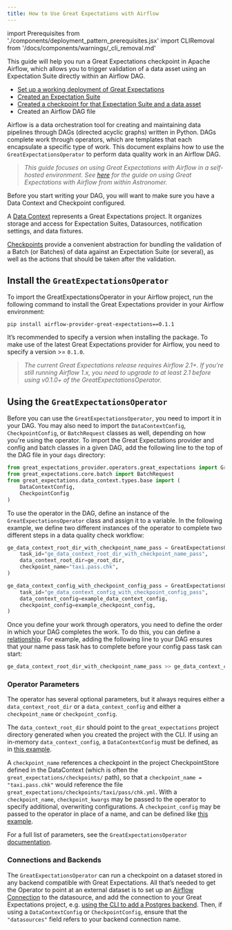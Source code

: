 ```yaml
---
title: How to Use Great Expectations with Airflow
---
```

import Prerequisites from './components/deployment_pattern_prerequisites.jsx'
import CLIRemoval from '/docs/components/warnings/_cli_removal.md'

<CLIRemoval />

This guide will help you run a Great Expectations checkpoint in Apache Airflow, which allows you to trigger validation of a data asset using an Expectation Suite directly within an Airflow DAG.

<Prerequisites>

- [Set up a working deployment of Great Expectations](/docs/guides/setup/setup_overview)
- [Created an Expectation Suite](/docs/guides/expectations/create_expectations_overview)
- [Created a checkpoint for that Expectation Suite and a data asset](../guides/validation/checkpoints/how_to_create_a_new_checkpoint.md)
- Created an Airflow DAG file

</Prerequisites>

Airflow is a data orchestration tool for creating and maintaining data pipelines through DAGs (directed acyclic graphs) written in Python. DAGs complete work through operators, which are templates that each encapsulate a specific type of work. This document explains how to use the `GreatExpectationsOperator` to perform data quality work in an Airflow DAG.

> *This guide focuses on using Great Expectations with Airflow in a self-hosted environment. See [here](https://www.astronomer.io/guides/airflow-great-expectations) for the guide on using Great Expectations with Airflow from within Astronomer.*

Before you start writing your DAG, you will want to make sure you have a Data Context and Checkpoint configured.

A [Data Context](https://docs.greatexpectations.io/docs/terms/data_context) represents a Great Expectations project. It organizes storage and access for Expectation Suites, Datasources, notification settings, and data fixtures.

[Checkpoints](https://docs.greatexpectations.io/docs/terms/checkpoint) provide a convenient abstraction for bundling the validation of a Batch (or Batches) of data against an Expectation Suite (or several), as well as the actions that should be taken after the validation.

## Install the `GreatExpectationsOperator`

To import the GreatExpectationsOperator in your Airflow project, run the following command to install the Great Expectations provider in your Airflow environment:

```
pip install airflow-provider-great-expectations==0.1.1
```

It’s recommended to specify a version when installing the package. To make use of the latest Great Expectations provider for Airflow, you need to specify a version >= `0.1.0`.

> *The current Great Expectations release requires Airflow 2.1+. If you're still running Airflow 1.x, you need to upgrade to at least 2.1 before using v0.1.0+ of the GreatExpectationsOperator.*


## Using the `GreatExpectationsOperator`

Before you can use the `GreatExpectationsOperator`, you need to import it in your DAG. You may also need to import the `DataContextConfig`, `CheckpointConfig`, or `BatchRequest` classes as well, depending on how you're using the operator. To import the Great Expectations provider and config and batch classes in a given DAG, add the following line to the top of the DAG file in your `dags` directory:

```python
from great_expectations_provider.operators.great_expectations import GreatExpectationsOperator
from great_expectations.core.batch import BatchRequest
from great_expectations.data_context.types.base import (
    DataContextConfig,
    CheckpointConfig
)
```

To use the operator in the DAG, define an instance of the `GreatExpectationsOperator` class and assign it to a variable. In the following example, we define two different instances of the operator to complete two different steps in a data quality check workflow:

```python
ge_data_context_root_dir_with_checkpoint_name_pass = GreatExpectationsOperator(
    task_id="ge_data_context_root_dir_with_checkpoint_name_pass",
    data_context_root_dir=ge_root_dir,
    checkpoint_name="taxi.pass.chk",
)

ge_data_context_config_with_checkpoint_config_pass = GreatExpectationsOperator(
    task_id="ge_data_context_config_with_checkpoint_config_pass",
    data_context_config=example_data_context_config,
    checkpoint_config=example_checkpoint_config,
)
```

Once you define your work through operators, you need to define the order in which your DAG completes the work. To do this, you can define a [relationship](https://airflow.apache.org/docs/apache-airflow/stable/concepts/tasks.html#relationships). For example, adding the following line to your DAG ensures that your name pass task has to complete before your config pass task can start:

```python
ge_data_context_root_dir_with_checkpoint_name_pass >> ge_data_context_config_with_checkpoint_config_pass
```

### Operator Parameters

The operator has several optional parameters, but it always requires either a `data_context_root_dir` or a `data_context_config` and either a `checkpoint_name` or `checkpoint_config`.

The `data_context_root_dir` should point to the `great_expectations` project directory generated when you created the project with the CLI. If using an in-memory `data_context_config`, a `DataContextConfig` must be defined, as in [this example](https://github.com/great-expectations/airflow-provider-great-expectations/blob/main/include/great_expectations/object_configs/example_data_context_config.py).

A `checkpoint_name` references a checkpoint in the project CheckpointStore defined in the DataContext (which is often the `great_expectations/checkpoints/` path), so that a `checkpoint_name = "taxi.pass.chk"` would reference the file `great_expectations/checkpoints/taxi/pass/chk.yml`. With a `checkpoint_name`, `checkpoint_kwargs` may be passed to the operator to specify additional, overwriting configurations. A `checkpoint_config` may be passed to the operator in place of a name, and can be defined like [this example](https://github.com/great-expectations/airflow-provider-great-expectations/blob/main/include/great_expectations/object_configs/example_checkpoint_config.py).

For a full list of parameters, see the `GreatExpectationsOperator` [documentation](https://registry.astronomer.io/providers/great-expectations/modules/greatexpectationsoperator).

### Connections and Backends

The `GreatExpectationsOperator` can run a checkpoint on a dataset stored in any backend compatible with Great Expectations. All that’s needed to get the Operator to point at an external dataset is to set up an [Airflow Connection](https://www.astronomer.io/guides/connections) to the datasource, and add the connection to your Great Expectations project, e.g. [using the CLI to add a Postgres backend](https://docs.greatexpectations.io/docs/guides/connecting_to_your_data/database/postgres). Then, if using a `DataContextConfig` or `CheckpointConfig`, ensure that the `"datasources"` field refers to your backend connection name.
